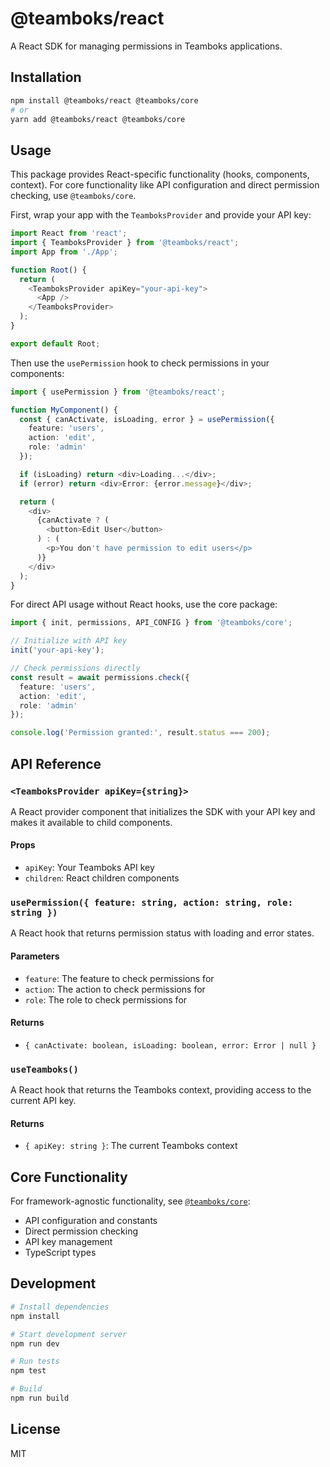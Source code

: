 # @teamboks/react

A React SDK for managing permissions in Teamboks applications.

## Installation

```bash
npm install @teamboks/react @teamboks/core
# or
yarn add @teamboks/react @teamboks/core
```

## Usage

This package provides React-specific functionality (hooks, components, context). For core functionality like API configuration and direct permission checking, use `@teamboks/core`.

First, wrap your app with the `TeamboksProvider` and provide your API key:

```typescript
import React from 'react';
import { TeamboksProvider } from '@teamboks/react';
import App from './App';

function Root() {
  return (
    <TeamboksProvider apiKey="your-api-key">
      <App />
    </TeamboksProvider>
  );
}

export default Root;
```

Then use the `usePermission` hook to check permissions in your components:

```typescript
import { usePermission } from '@teamboks/react';

function MyComponent() {
  const { canActivate, isLoading, error } = usePermission({
    feature: 'users',
    action: 'edit',
    role: 'admin'
  });

  if (isLoading) return <div>Loading...</div>;
  if (error) return <div>Error: {error.message}</div>;

  return (
    <div>
      {canActivate ? (
        <button>Edit User</button>
      ) : (
        <p>You don't have permission to edit users</p>
      )}
    </div>
  );
}
```

For direct API usage without React hooks, use the core package:

```typescript
import { init, permissions, API_CONFIG } from '@teamboks/core';

// Initialize with API key
init('your-api-key');

// Check permissions directly
const result = await permissions.check({
  feature: 'users',
  action: 'edit',
  role: 'admin'
});

console.log('Permission granted:', result.status === 200);
```

## API Reference

### `<TeamboksProvider apiKey={string}>`

A React provider component that initializes the SDK with your API key and makes it available to child components.

#### Props

- `apiKey`: Your Teamboks API key
- `children`: React children components

### `usePermission({ feature: string, action: string, role: string })`

A React hook that returns permission status with loading and error states.

#### Parameters

- `feature`: The feature to check permissions for
- `action`: The action to check permissions for
- `role`: The role to check permissions for

#### Returns

- `{ canActivate: boolean, isLoading: boolean, error: Error | null }`

### `useTeamboks()`

A React hook that returns the Teamboks context, providing access to the current API key.

#### Returns

- `{ apiKey: string }`: The current Teamboks context

## Core Functionality

For framework-agnostic functionality, see [`@teamboks/core`](../core/README.md):
- API configuration and constants
- Direct permission checking
- API key management
- TypeScript types

## Development

```bash
# Install dependencies
npm install

# Start development server
npm run dev

# Run tests
npm test

# Build
npm run build
```

## License

MIT
